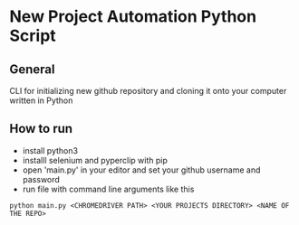 # New Project Automation Python Script
## General
CLI for initializing new github repository and cloning it onto your computer written in Python

## How to run
- install python3 <br/>
- installl selenium and pyperclip with pip <br/>
- open 'main.py' in your editor and set your github username and password
- run file with command line arguments like this 
```
python main.py <CHROMEDRIVER PATH> <YOUR PROJECTS DIRECTORY> <NAME OF THE REPO>
```
